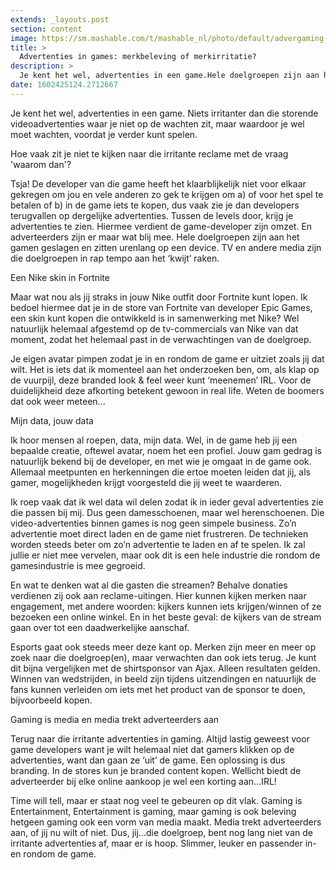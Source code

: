 ```yaml
--- 
extends: _layouts.post 
section: content 
image: https://sm.mashable.com/t/mashable_nl/photo/default/advergaming-hero-image_yze6.1200.jpg 
title: > 
  Advertenties in games: merkbeleving of merkirritatie? 
description: > 
  Je kent het wel, advertenties in een game.Hele doelgroepen zijn aan het gamen geslagen en zitten urenlang op een device.Ik bedoel hiermee dat je in de store van Fortnite van developer Epic Games, een skin kunt kopen die ontwikkeld is in samenwerking met Nike?Wel, in de game heb jij een bepaalde creatie, oftewel avatar, noem het een profiel.Gaming is Entertainment, Entertainment is gaming, maar gaming is ook beleving hetgeen gaming ook een vorm van media maakt. 
date: 1602425124.2712667 
--- 
```

Je kent het wel, advertenties in een game. Niets irritanter dan die storende videoadvertenties waar je niet op de wachten zit, maar waardoor je wel moet wachten, voordat je verder kunt spelen.

Hoe vaak zit je niet te kijken naar die irritante reclame met de vraag 'waarom dan'?

Tsja! De developer van die game heeft het klaarblijkelijk niet voor elkaar gekregen om jou en vele anderen zo gek te krijgen om a) of voor het spel te betalen of b) in de game iets te kopen, dus vaak zie je dan developers terugvallen op dergelijke advertenties. Tussen de levels door, krijg je advertenties te zien. Hiermee verdient de game-developer zijn omzet. En adverteerders zijn er maar wat blij mee. Hele doelgroepen zijn aan het gamen geslagen en zitten urenlang op een device. TV en andere media zijn die doelgroepen in rap tempo aan het ‘kwijt’ raken.

Een Nike skin in Fortnite

Maar wat nou als jij straks in jouw Nike outfit door Fortnite kunt lopen. Ik bedoel hiermee dat je in de store van Fortnite van developer Epic Games, een skin kunt kopen die ontwikkeld is in samenwerking met Nike? Wel natuurlijk helemaal afgestemd op de tv-commercials van Nike van dat moment, zodat het helemaal past in de verwachtingen van de doelgroep.

Je eigen avatar pimpen zodat je in en rondom de game er uitziet zoals jij dat wilt. Het is iets dat ik momenteel aan het onderzoeken ben, om, als klap op de vuurpijl, deze branded look & feel weer kunt ‘meenemen’ IRL. Voor de duidelijkheid deze afkorting betekent gewoon in real life. Weten de boomers dat ook weer meteen...

Mijn data, jouw data

Ik hoor mensen al roepen, data, mijn data. Wel, in de game heb jij een bepaalde creatie, oftewel avatar, noem het een profiel. Jouw gam gedrag is natuurlijk bekend bij de developer, en met wie je omgaat in de game ook. Allemaal meetpunten en herkenningen die ertoe moeten leiden dat jij, als gamer, mogelijkheden krijgt voorgesteld die jij weet te waarderen.

Ik roep vaak dat ik wel data wil delen zodat ik in ieder geval advertenties zie die passen bij mij. Dus geen damesschoenen, maar wel herenschoenen. Die video-advertenties binnen games is nog geen simpele business. Zo’n advertentie moet direct laden en de game niet frustreren. De technieken worden steeds beter om zo’n advertentie te laden en af te spelen. Ik zal jullie er niet mee vervelen, maar ook dit is een hele industrie die rondom de gamesindustrie is mee gegroeid.

En wat te denken wat al die gasten die streamen? Behalve donaties verdienen zij ook aan reclame-uitingen. Hier kunnen kijken merken naar engagement, met andere woorden: kijkers kunnen iets krijgen/winnen of ze bezoeken een online winkel. En in het beste geval: de kijkers van de stream gaan over tot een daadwerkelijke aanschaf.

Esports gaat ook steeds meer deze kant op. Merken zijn meer en meer op zoek naar die doelgroep(en), maar verwachten dan ook iets terug. Je kunt dit bijna vergelijken met de shirtsponsor van Ajax. Alleen resultaten gelden. Winnen van wedstrijden, in beeld zijn tijdens uitzendingen en natuurlijk de fans kunnen verleiden om iets met het product van de sponsor te doen, bijvoorbeeld kopen.

Gaming is media en media trekt adverteerders aan

Terug naar die irritante advertenties in gaming. Altijd lastig geweest voor game developers want je wilt helemaal niet dat gamers klikken op de advertenties, want dan gaan ze ‘uit’ de game. Een oplossing is dus branding. In de stores kun je branded content kopen. Wellicht biedt de adverteerder bij elke online aankoop je wel een korting aan…IRL!

Time will tell, maar er staat nog veel te gebeuren op dit vlak. Gaming is Entertainment, Entertainment is gaming, maar gaming is ook beleving hetgeen gaming ook een vorm van media maakt. Media trekt adverteerders aan, of jij nu wilt of niet. Dus, jij…die doelgroep, bent nog lang niet van de irritante advertenties af, maar er is hoop. Slimmer, leuker en passender in- en rondom de game.
